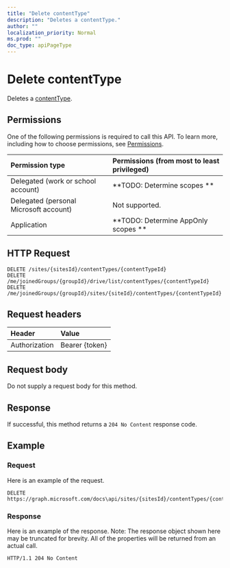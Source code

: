 ```yaml
---
title: "Delete contentType"
description: "Deletes a contentType."
author: ""
localization_priority: Normal
ms.prod: ""
doc_type: apiPageType
---
```


# Delete contentType

Deletes a [contentType](../resources/contenttype.md).

## Permissions
One of the following permissions is required to call this API. To learn more, including how to choose permissions, see [Permissions](/concepts/permissions-reference.md).

|Permission type|Permissions (from most to least privileged)|
|:---|:---|
|Delegated (work or school account)|**TODO: Determine scopes **|
|Delegated (personal Microsoft account)|Not supported.|
|Application|**TODO: Determine AppOnly scopes **|

## HTTP Request
<!-- {
  "blockType": "ignored"
}
-->
``` http
DELETE /sites/{sitesId}/contentTypes/{contentTypeId}
DELETE /me/joinedGroups/{groupId}/drive/list/contentTypes/{contentTypeId}
DELETE /me/joinedGroups/{groupId}/sites/{siteId}/contentTypes/{contentTypeId}
```

## Request headers
|Header|Value|
|:---|:---|
|Authorization|Bearer {token}|

## Request body
Do not supply a request body for this method.

## Response
If successful, this method returns a `204 No Content` response code.

## Example

### Request
Here is an example of the request.
<!-- {
  "blockType": "request",
  "name": "delete_contenttype"
}
-->
``` http
DELETE https://graph.microsoft.com/docs\api/sites/{sitesId}/contentTypes/{contentTypeId}
```

### Response
Here is an example of the response. Note: The response object shown here may be truncated for brevity. All of the properties will be returned from an actual call.
<!-- {
  "blockType": "response",
  "truncated": true
}
-->
``` http
HTTP/1.1 204 No Content
```

